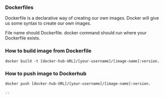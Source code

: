 ### Dockerfiles

Dockerfile is a declarative way of creating our own images. Docker will give us some syntax to create our own images.

File name should Dockerfile. docker command should run where your Dockerfile exists.

### How to build image from Dockerfile

```
docker build -t [docker-hub-URL]/[your-username]/[image-name]:version.

```

### How to push image to Dockerhub

```
docker push [docker-hub-URL]/[your-username]/[image-name]:version.

..

